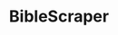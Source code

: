 ---
id: 4
layout: ../../layouts/ProjectPageLayout.astro
title: "BibleScraper"
category: "Tool"
description: "A Python tool created to download the entire Bible in CSV format."
iconPath: "projects/personal-website"
imagePath: "/src/assets/projects/images/project4.jpg"
imageAlt: "Jordan Sherrington Bible Scraper"
tags: ["Python", "API"]
accentColor: "#856075"
---